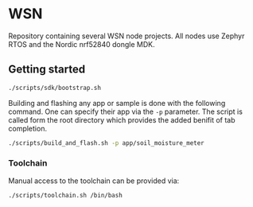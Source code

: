 # WSN

Repository containing several WSN node projects. All nodes use Zephyr RTOS and the Nordic nrf52840 dongle MDK.

## Getting started

```sh
./scripts/sdk/bootstrap.sh
```

Building and flashing any app or sample is done with the following command. One can specify their app via the ```-p``` parameter. The script is called form the root directory which provides the added benifit of tab completion.

```sh
./scripts/build_and_flash.sh -p app/soil_moisture_meter
```

### Toolchain

Manual access to the toolchain can be provided via:

```sh
./scripts/toolchain.sh /bin/bash
```
